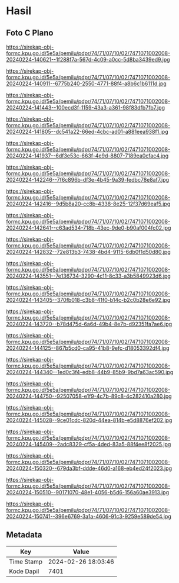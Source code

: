 # Hasil

## Foto C Plano

https://sirekap-obj-formc.kpu.go.id/5e5a/pemilu/pdpr/74/71/07/10/02/7471071002008-20240224-140621--1f288f7a-567d-4c09-a0cc-5d8ba3439ed9.jpg

https://sirekap-obj-formc.kpu.go.id/5e5a/pemilu/pdpr/74/71/07/10/02/7471071002008-20240224-140911--6775b240-2550-4771-88f4-a8b6c1b6111d.jpg

https://sirekap-obj-formc.kpu.go.id/5e5a/pemilu/pdpr/74/71/07/10/02/7471071002008-20240224-141443--100ecd3f-1159-43a3-a361-98f83dfb7fb7.jpg

https://sirekap-obj-formc.kpu.go.id/5e5a/pemilu/pdpr/74/71/07/10/02/7471071002008-20240224-141805--dc541a22-66ed-4cbc-ad01-a881eea938f1.jpg

https://sirekap-obj-formc.kpu.go.id/5e5a/pemilu/pdpr/74/71/07/10/02/7471071002008-20240224-141937--6df3e53c-663f-4e9d-8807-7189ea0cfac4.jpg

https://sirekap-obj-formc.kpu.go.id/5e5a/pemilu/pdpr/74/71/07/10/02/7471071002008-20240224-142246--7f6c896b-df3e-4b45-9a39-fedbc78e8af7.jpg

https://sirekap-obj-formc.kpu.go.id/5e5a/pemilu/pdpr/74/71/07/10/02/7471071002008-20240224-142416--9d5b8a20-cc8b-4338-8e25-12f37d69eaf5.jpg

https://sirekap-obj-formc.kpu.go.id/5e5a/pemilu/pdpr/74/71/07/10/02/7471071002008-20240224-142641--c63ad534-718b-43ec-9de0-b90af004fc02.jpg

https://sirekap-obj-formc.kpu.go.id/5e5a/pemilu/pdpr/74/71/07/10/02/7471071002008-20240224-142832--72e813b3-7438-4bd4-9115-6db0f1d50d80.jpg

https://sirekap-obj-formc.kpu.go.id/5e5a/pemilu/pdpr/74/71/07/10/02/7471071002008-20240224-143551--7e136734-3290-4c11-8c33-a3b5849923d6.jpg

https://sirekap-obj-formc.kpu.go.id/5e5a/pemilu/pdpr/74/71/07/10/02/7471071002008-20240224-143405--370fb018-c3b8-41f0-b14c-b2c0b28e6e92.jpg

https://sirekap-obj-formc.kpu.go.id/5e5a/pemilu/pdpr/74/71/07/10/02/7471071002008-20240224-143720--b78d475d-6a6d-49b4-8e7b-d92351fa7ae6.jpg

https://sirekap-obj-formc.kpu.go.id/5e5a/pemilu/pdpr/74/71/07/10/02/7471071002008-20240224-144125--867b5cd0-ca95-41b8-9efc-d18053392df4.jpg

https://sirekap-obj-formc.kpu.go.id/5e5a/pemilu/pdpr/74/71/07/10/02/7471071002008-20240224-144340--1ed0c3f4-edb8-44b9-85b9-9bd7a63ac590.jpg

https://sirekap-obj-formc.kpu.go.id/5e5a/pemilu/pdpr/74/71/07/10/02/7471071002008-20240224-144750--92507058-e1f9-4c7b-89c8-4c282410a280.jpg

https://sirekap-obj-formc.kpu.go.id/5e5a/pemilu/pdpr/74/71/07/10/02/7471071002008-20240224-145028--9ce01cdc-820d-44ea-814b-e5d8876ef202.jpg

https://sirekap-obj-formc.kpu.go.id/5e5a/pemilu/pdpr/74/71/07/10/02/7471071002008-20240224-145409--2adc8329-cf5a-4ded-83a5-88f4ee8f2025.jpg

https://sirekap-obj-formc.kpu.go.id/5e5a/pemilu/pdpr/74/71/07/10/02/7471071002008-20240224-150320--679da3bf-ddde-46d0-a168-eb4ed24f2023.jpg

https://sirekap-obj-formc.kpu.go.id/5e5a/pemilu/pdpr/74/71/07/10/02/7471071002008-20240224-150510--90171070-48e1-4056-b5d6-156a60ae3913.jpg

https://sirekap-obj-formc.kpu.go.id/5e5a/pemilu/pdpr/74/71/07/10/02/7471071002008-20240224-150741--396e6769-3a1a-4606-91c3-9259e589de54.jpg


## Metadata

| Key        | Value               |
| ---------- | ------------------- |
| Time Stamp | 2024-02-26 18:03:46 |
| Kode Dapil | 7401                |



